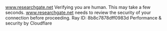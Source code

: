 www.researchgate.net
Verifying you are human. This may take a few seconds.
www.researchgate.net needs to review the security of your connection before proceeding.
Ray ID: 8b8c7878dff0983d
Performance & security by Cloudflare